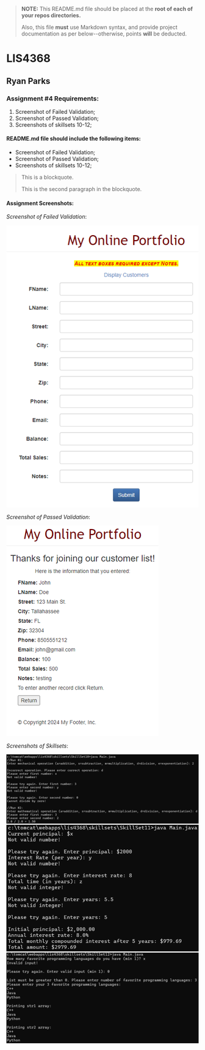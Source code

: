 > **NOTE:** This README.md file should be placed at the **root of each of your repos directories.**
>
>Also, this file **must** use Markdown syntax, and provide project documentation as per below--otherwise, points **will** be deducted.
>

# LIS4368

## Ryan Parks

### Assignment #4 Requirements:

1. Screenshot of Failed Validation;
2. Screenshot of Passed Validation;
3. Screenshots of skillsets 10-12;

#### README.md file should include the following items:

* Screenshot of Failed Validation;
* Screenshot of Passed Validation;
* Screenshots of skillsets 10-12;

> This is a blockquote.
> 
> This is the second paragraph in the blockquote.
>

#### Assignment Screenshots:

*Screenshot of Failed Validation*:

![Failed Validation](img/failedvalidation.png)

*Screenshot of Passed Validation*:

![Passed Validation](img/passedvalidation.png)

*Screenshots of Skillsets*:

![Skillset 10 Running Screenshot](img/ss10running.png)
![Skillset 11 Running Screenshot](img/ss11running.png)
![Skillset 12 Running Screenshot](img/ss12running.png)